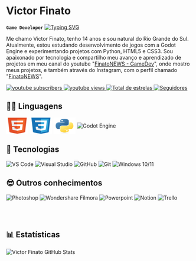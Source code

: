 # Victor Finato

**`Game Developer`**
[![Typing SVG](https://readme-typing-svg.herokuapp.com/?color=869ec1&size=35&center=true&vCenter=true&width=1000&lines=Olá,+Meu+nome+é+Victor+Finato;Tenho+14+anos;+Natural+do+RS;Aprendendo+sobre+Game+Dev;+Bem-Vindo!+:%29)](https://git.io/typing-svg)

Me chamo Victor Finato, tenho 14 anos e sou natural do Rio Grande do Sul. Atualmente, estou estudando desenvolvimento de jogos com a Godot Engine e experimentando projetos com Python, HTML5 e CSS3. Sou apaixonado por tecnologia e compartilho meu avanço e aprendizado de projetos em meu canal do youtube "[FinatoNEWS - GameDev](https://www.youtube.com/@finatonews_gamedev)", onde mostro meus projetos, e também através do Instagram, com o perfil chamado "[FinatoNEWS](https://www.instagram.com/finatonews/)".

<p align="left">
    <a href="https://www.youtube.com/channel/UCNv9LM8lPD5S6VagpYuLsMQ?sub_confirmation=1">
        <img 
            alt="youtube subscribers" 
            title="Inscreva-se no meu canal" 
            src="https://custom-icon-badges.demolab.com/youtube/channel/subscribers/UCNv9LM8lPD5S6VagpYuLsMQ?color=%23E05D44&label=Inscreva-se&logo=video&logoColor=white&style=for-the-badge&labelColor=CE4630"
        />
    </a>
    <a href="https://www.youtube.com/channel/UCNv9LM8lPD5S6VagpYuLsMQ">
        <img 
            alt="youtube views" 
            title="Visualizações no YouTube" 
            src="https://custom-icon-badges.demolab.com/youtube/channel/views/UCNv9LM8lPD5S6VagpYuLsMQ?color=%23E1AD0E&logo=eye&logoColor=white&style=for-the-badge&labelColor=C79600"
        />
    </a> 
  <a href="https://github.com/VictorFinatoSoares?tab=repositories&sort=stargazers">
        <img 
            alt="Total de estrelas" 
            title="Total de estrelas GitHub" 
            src="https://custom-icon-badges.demolab.com/github/stars/VictorFinatoSoares?color=55960c&style=for-the-badge&labelColor=488207&logo=star&label=estrelas"
        />
    </a>
    <a href="https://github.com/VictorFinatoSoares?tab=followers">
        <img 
            alt="Seguidores" 
            title="Me siga no GitHub" 
            src="https://custom-icon-badges.demolab.com/github/followers/VictorFinatoSoares?color=236ad3&labelColor=1155ba&style=for-the-badge&logo=github&label=Seguidores&logoColor=white"
        />
    </a> 
</p>

## 👨‍💻 Linguagens
<div style="display: inline_block">
  <img align="center" alt="HTML" height="45" width="60" src="https://raw.githubusercontent.com/devicons/devicon/master/icons/html5/html5-original.svg">
  <img align="center" alt="CSS" height="45" width="60" src="https://raw.githubusercontent.com/devicons/devicon/master/icons/css3/css3-original.svg">
  <img align="center" alt="Python" height="45" width="60" src="https://raw.githubusercontent.com/devicons/devicon/master/icons/python/python-original.svg">
  <img align="center" alt="Godot Engine" height="45" width="60" src="https://cdn.jsdelivr.net/gh/devicons/devicon@latest/icons/godot/godot-original.svg">

## 🤖 Tecnologias

  <img align="center" alt="VS Code" height="45" width="60" src="https://cdn.jsdelivr.net/gh/devicons/devicon@latest/icons/vscode/vscode-original.svg">
  <img align="center" alt="Visual Studio" height="45" width="60" src="https://cdn.jsdelivr.net/gh/devicons/devicon@latest/icons/visualstudio/visualstudio-original.svg">
  <img align="center" alt="GitHub" height="45" width="45" src="https://play-lh.googleusercontent.com/PCpXdqvUWfCW1mXhH1Y_98yBpgsWxuTSTofy3NGMo9yBTATDyzVkqU580bfSln50bFU">
  <img align="center" alt="Git" height="45" width="60" src="https://cdn.jsdelivr.net/gh/devicons/devicon@latest/icons/git/git-original.svg">
  <img align="center" alt ="Windows 10/11" height = "45" width = "60" src="https://cdn.jsdelivr.net/gh/devicons/devicon@latest/icons/windows11/windows11-original.svg" />
          
## 😎 Outros conhecimentos
  <img align="center" alt ="Photoshop" height = "50" width = "60" src="https://cdn.jsdelivr.net/gh/devicons/devicon@latest/icons/photoshop/photoshop-original.svg" />
  <img align="center" alt ="Wondershare Filmora" height = "60" width = "60" src="https://is1-ssl.mzstatic.com/image/thumb/Purple211/v4/5a/e9/f4/5ae9f42d-3f23-4cfa-3e8f-4d941b47a78c/filmora.png/1200x630bb.png" />
  <img align="center" alt ="Powerpoint" height = "50" width = "50" src="https://upload.wikimedia.org/wikipedia/commons/thumb/0/0d/Microsoft_Office_PowerPoint_%282019%E2%80%93present%29.svg/1200px-Microsoft_Office_PowerPoint_%282019%E2%80%93present%29.svg.png" />

  <img align="center" alt ="Notion" height = "45" width = "60"  src="https://cdn.jsdelivr.net/gh/devicons/devicon@latest/icons/notion/notion-original.svg" />
  <img align="center" alt ="Trello" height = "45" width = "60" src="https://cdn.jsdelivr.net/gh/devicons/devicon@latest/icons/trello/trello-original.svg" />
                  
</div>

</p>

<br/>
<br/>

## 📊 Estatísticas 

![Victor Finato GitHub Stats](https://github-readme-stats-waf1.vercel.app/api?username=VictorFinatoSoares&show_icons=true&theme=tokyonight&include_all_commits=true&locale=pt-br)
